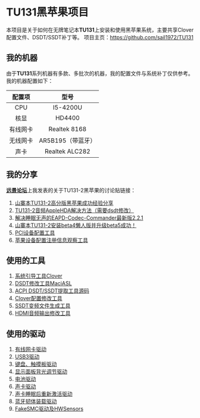 # TU131黑苹果项目
本项目是关于如何在无牌笔记本**TU131**上安装和使用黑苹果系统，主要共享Clover配置文件、DSDT/SSDT补丁等。
项目主页：https://github.com/sail1972/TU131

## 我的机器
由于**TU131**系列机器有多款、多批次的机器，我的配置文件与系统补丁仅供参考。我的机器配置如下：

配置项   |型号   
:--------:|:-------:
CPU     | I5-4200U
核显     | HD4400
有线网卡 | Realtek 8168
无线网卡 | AR5B195（带蓝牙）
声卡     | Realtek ALC282

## 我的分享
[**远景论坛**](http://bbs.pcbeta.com)上我发表的关于TU131-2黑苹果的讨论贴链接：

1. [山寨本TU131-2高分版黑苹果成功经验分享](http://bbs.pcbeta.com/viewthread-1534188-1-1.html)
2. [TU131-2音频AppleHDA解决方法（需要dsdt修改）](http://bbs.pcbeta.com/viewthread-1542989-1-1.html)
3. [解决睡眠无声的EAPD-Codec-Commander最新版2.2.1](http://bbs.pcbeta.com/viewthread-1546461-1-1.html)
4. [山寨本TU131-2安装beta4懒人版并升级beta5成功！](http://bbs.pcbeta.com/viewthread-1548655-1-1.html)
5. [PCI设备配置工具](http://sourceforge.net/projects/dpcimanager/)
6. [苹果设备配置注册信息观察工具](http://sourceforge.net/projects/iojones)

## 使用的工具

1. [系统引导工具Clover](http://sourceforge.net/projects/cloverefiboot/)
2. [DSDT修改工具MaciASL](http://sourceforge.net/projects/maciasl/)
3. [ACPI DSDT/SSDT提取工具源码](https://acpica.org/downloads)
4. [Clover配置修改工具](http://mackie100.webwacemaster.altervista.org/)
5. [SSDT变频文件生成工具](https://github.com/Piker-Alpha/ssdtPRGen.sh)
6. [HDMI音频输出修改工具](https://github.com/Piker-Alpha/AppleIntelFramebufferAzul.sh)

## 使用的驱动

1. [有线网卡驱动](https://bitbucket.org/RehabMan/os-x-realtek-network)
2. [USB3驱动](https://bitbucket.org/RehabMan/os-x-generic-usb3)
3. [键盘、触摸板驱动](https://bitbucket.org/RehabMan/os-x-voodoo-ps2-controller)
4. [显示面板背光调节驱动](https://bitbucket.org/RehabMan/os-x-acpi-backlight)
5. [电池驱动](https://bitbucket.org/RehabMan/os-x-acpi-battery-driver)
6. [声卡驱动](http://sourceforge.net/projects/voodoohda)
7. [声卡睡眠后重新激活驱动](https://bitbucket.org/RehabMan/os-x-eapd-codec-commander)
8. [蓝牙韧体装载驱动](https://code.google.com/p/os-x-atheros-3k-firmware/)
9. [FakeSMC驱动及HWSensors](http://hwsensors.com/releases) 



